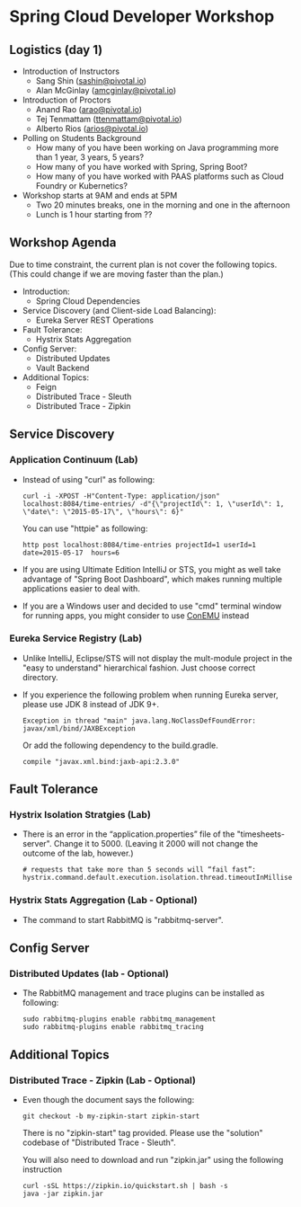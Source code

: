 # Spring Cloud Developer Workshop

## Logistics (day 1)

-   Introduction of Instructors 
    -   Sang Shin (sashin@pivotal.io)
    -   Alan McGinlay (amcginlay@pivotal.io)
-   Introduction of Proctors
    -   Anand Rao (arao@pivotal.io)
    -   Tej Tenmattam (ttenmattam@pivotal.io)
    -   Alberto Rios (arios@pivotal.io) 
-   Polling on Students Background
    -   How many of you have been working on Java programming more than 
        1 year, 3 years, 5 years?
    -   How many of you have worked with Spring, Spring Boot?
    -   How many of you have worked with PAAS platforms such as Cloud Foundry
        or Kubernetics?
-   Workshop starts at 9AM and ends at 5PM
    -   Two 20 minutes breaks, one in the morning and one in the afternoon
    -   Lunch is 1 hour starting from ??

## Workshop Agenda

Due to time constraint, the current plan is not cover the following topics. 
(This could change if we are moving faster than the plan.) 

- Introduction: 
  -   Spring Cloud Dependencies
- Service Discovery (and Client-side Load Balancing): 
  -   Eureka Server REST Operations
- Fault Tolerance: 
  -   Hystrix Stats Aggregation
- Config Server: 
  -   Distributed Updates
  -   Vault Backend
- Additional Topics:
  -   Feign
  -   Distributed Trace - Sleuth
  -   Distributed Trace - Zipkin

## Service Discovery

### Application Continuum (Lab)

-   Instead of using "curl" as following:

    ```
    curl -i -XPOST -H"Content-Type: application/json" localhost:8084/time-entries/ -d"{\"projectId\": 1, \"userId\": 1, \"date\": \"2015-05-17\", \"hours\": 6}"
    ```
    You can use "httpie" as following:
    
    ```
    http post localhost:8084/time-entries projectId=1 userId=1 date=2015-05-17  hours=6
    ```
    
-   If you are using Ultimate Edition IntelliJ or STS, you might as well take
    advantage of "Spring Boot Dashboard", which makes running multiple applications
    easier to deal with.
    
-   If you are a Windows user and decided to use "cmd" terminal window for
    running apps, you might consider to use [ConEMU](https://conemu.github.io/) instead

### Eureka Service Registry (Lab)

-   Unlike IntelliJ, Eclipse/STS will not display the 
    mult-module project 
    in the "easy to understand" hierarchical fashion.  Just
    choose correct directory.
    
-   If you experience the following problem when running Eureka
    server, please use JDK 8 instead of JDK 9+. 
    
    ```
    Exception in thread "main" java.lang.NoClassDefFoundError: javax/xml/bind/JAXBException
    ``` 
    
    Or add the following dependency to the build.gradle.
    
    ```
    compile "javax.xml.bind:jaxb-api:2.3.0"
    ```
    
## Fault Tolerance

### Hystrix Isolation Stratgies (Lab)

-   There is an error in the “application.properties” file
    of the "timesheets-server". Change it to 5000. (Leaving it
    2000 will not change the outcome of the lab, however.)
    
    ```
    # requests that take more than 5 seconds will “fail fast”:
    hystrix.command.default.execution.isolation.thread.timeoutInMilliseconds=2000
    ```
    
### Hystrix Stats Aggregation (Lab - Optional)

-   The command to start RabbitMQ is "rabbitmq-server".

## Config Server

### Distributed Updates (lab - Optional)

-   The RabbitMQ management and trace plugins can be installed as following:

    ```
    sudo rabbitmq-plugins enable rabbitmq_management
    sudo rabbitmq-plugins enable rabbitmq_tracing
    ```

## Additional Topics

### Distributed Trace - Zipkin (Lab - Optional)

-   Even though the document says the following:

    ```
    git checkout -b my-zipkin-start zipkin-start
    ```
    
    There is no "zipkin-start" tag provided.  Please use the "solution" codebase of 
    "Distributed Trace - Sleuth".
    
    You will also need to download and run "zipkin.jar" using the following instruction
    
    ```
    curl -sSL https://zipkin.io/quickstart.sh | bash -s
    java -jar zipkin.jar
    ```
    
  
